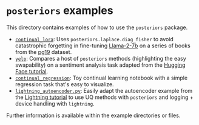# `posteriors` examples

This directory contains examples of how to use the `posteriors` package.
- [`continual_lora`](continual_lora/): Uses `posteriors.laplace.diag_fisher` to avoid catastrophic forgetting in fine-tuning [Llama-2-7b](https://huggingface.co/meta-llama/Llama-2-7b-hf) on a series of books from the [pg19](https://huggingface.co/datasets/pg19) dataset.
- [`yelp`](yelp/): Compares a host of `posteriors` methods (highlighting the easy swapability) on a sentiment analysis task adapted from the [Hugging Face tutorial](https://huggingface.co/docs/transformers/training#train-in-native-pytorch).
- [`continual_regression`](continual_regression.ipynb): Toy continual learning notebook with a simple regression task that's easy to visualize.
- [`lightning_autoencoder.py`](lightning_autoencoder.py): Easily adapt the autoencoder example from the [Lightning tutorial](https://lightning.ai/docs/pytorch/stable/starter/introduction.html) to use UQ methods with `posteriors` and logging + device handling with `lightning`.


Further information is available within the example directories or files.


